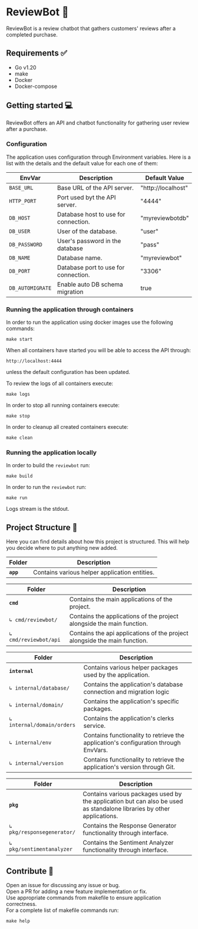 # ReviewBot 🤖
ReviewBot is a review chatbot that gathers customers' reviews after a completed purchase.

## Requirements ✅
- Go v1.20
- make
- Docker
- Docker-compose


## Getting started 💻

ReviewBot offers an API and chatbot functionality for gathering user review after a purchase. 

### Configuration

The application uses configuration through Environment variables. Here is a list with the details and the default
value for each one of them:

| EnvVar           | Description                          | Default Value      |
|------------------|--------------------------------------|--------------------|
| `BASE_URL`       | Base URL of the API server.          | "http://localhost" |
| `HTTP_PORT`      | Port used byt the API server.        | "4444"             |
| `DB_HOST`        | Database host to use for connection. | "myreviewbotdb"    |
| `DB_USER`        | User of the database.                | "user"             |
| `DB_PASSWORD`    | User's password in the database      | "pass"             |
| `DB_NAME`        | Database name.                       | "myreviewbot"      |
| `DB_PORT`        | Database port to use for connection. | "3306"             |
| `DB_AUTOMIGRATE` | Enable auto DB schema migration      | true               |

### Running the application through containers

In order to run the application using docker images use the following commands:
```
make start
```

When all containers have started you will be able to access the API through:
```
http://localhost:4444
```
unless the default configuration has been updated. 

To review the logs of all containers execute:
```
make logs
```

In order to stop all running containers execute:
```
make stop
```

In order to cleanup all created containers execute:
```
make clean
```

### Running the application locally

In order to build the `reviewbot` run:
```
make build
```

In order to run the `reviewbot` run:
```
make run
```
Logs stream is the stdout.

## Project Structure 📏

Here you can find details about how this project is structured. This will help you decide where to put anything new
added.

| Folder    | Description                                    |
|-----------|------------------------------------------------|
| **`app`** | Contains various helper application entities.  |

| Folder             | Description                                                               |
|--------------------|---------------------------------------------------------------------------|
| **`cmd`**          | Contains the main applications of the project.                            |
| `↳ cmd/reviewbot/` | Contains the applications of the project alongside the main function.     |
| `↳ cmd/reviewbot/api`   | Contains the api applications of the project alongside the main function. |

| Folder                     | Description                                                                         |
|----------------------------|-------------------------------------------------------------------------------------|
| **`internal`**             | Contains various helper packages used by the application.                           |
| `↳ internal/database/`     | Contains the application's database connection and migration logic                  |
| `↳ internal/domain/`       | Contains the application's specific packages.                                       |
| `↳ internal/domain/orders` | Contains the application's clerks service.                                          |
| `↳ internal/env`           | Contains functionality to retrieve the application's configuration through EnvVars. |
| `↳ internal/version`       | Contains functionality to retrieve the application's version through Git.           |


| Folder                          | Description                                                                                                      |
|---------------------------------|------------------------------------------------------------------------------------------------------------------|
| **`pkg`**                       | Contains various packages used by the application but can also be used as standalone libraries by other applications. |
| `↳ pkg/responsegenerator/`          | Contains the Response Generator functionality through interface.                                                 |
| `↳ pkg/sentimentanalyzer` | Contains the Sentiment Analyzer functionality through interface.                                                 |


## Contribute 🙋

Open an issue for discussing any issue or bug.  
Open a PR for adding a new feature implementation or fix.  
Use appropriate commands from makefile to ensure application correctness.  
For a complete list of makefile commands run:
```
make help
```
